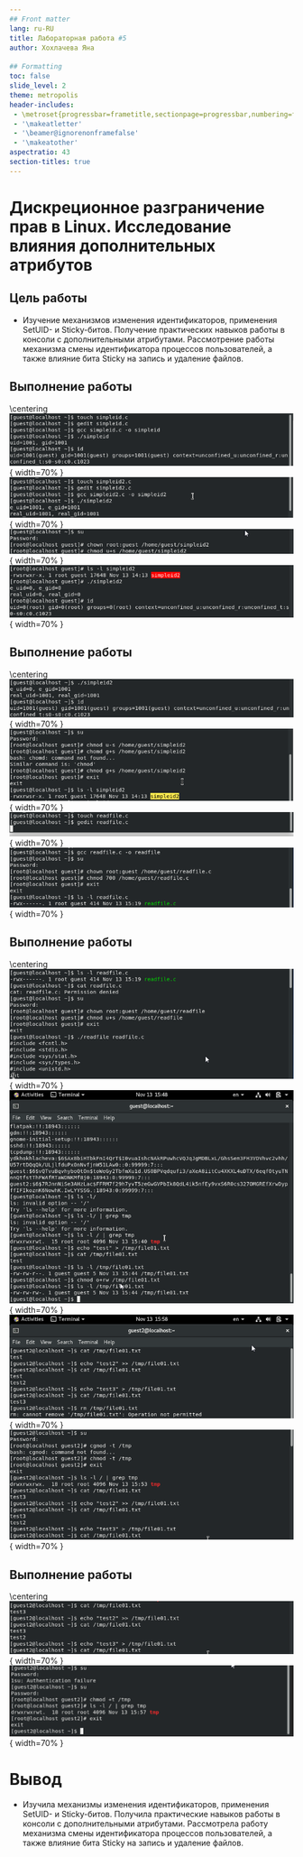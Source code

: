 ```yaml
---
## Front matter
lang: ru-RU
title: Лабораторная работа #5
author:	Хохлачева Яна

## Formatting
toc: false
slide_level: 2
theme: metropolis
header-includes: 
 - \metroset{progressbar=frametitle,sectionpage=progressbar,numbering=fraction}
 - '\makeatletter'
 - '\beamer@ignorenonframefalse'
 - '\makeatother'
aspectratio: 43
section-titles: true
---
```


# Дискреционное разграничение прав в Linux. Исследование влияния дополнительных атрибутов

## Цель работы

 - Изучение механизмов изменения идентификаторов, применения SetUID- и Sticky-битов. Получение практических навыков работы в консоли с дополнительными атрибутами. Рассмотрение работы механизма смены идентификатора процессов пользователей, а также влияние бита Sticky на запись и удаление файлов.

## Выполнение работы

\centering
![](image/1.png){ width=70% }
![](image/2.png){ width=70% }
![](image/3.png){ width=70% }
![](image/4.png){ width=70% }

## Выполнение работы

\centering
![](image/5.png){ width=70% }
![](image/6.png){ width=70% }
![](image/7.png){ width=70% }
![](image/8.png){ width=70% }

## Выполнение работы

\centering
![](image/9.png){ width=70% }
![](image/10.png){ width=70% }
![](image/11.png){ width=70% }
![](image/12.png){ width=70% }

## Выполнение работы

\centering
![](image/13.png){ width=70% }
![](image/14.png){ width=70% }

# Вывод 
 
 - Изучила механизмы изменения идентификаторов, применения SetUID- и Sticky-битов. Получила практические навыков работы в консоли с дополнительными атрибутами. Рассмотрела работу механизма смены идентификатора процессов пользователей, а также влияние бита Sticky на запись и удаление файлов.
